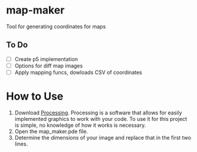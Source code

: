 # map-maker
Tool for generating coordinates for maps

## To Do

- [ ] Create p5 implementation
- [ ] Options for diff map images
- [ ] Apply mapping funcs, dowloads CSV of coordinates 

# How to Use


  1. Download [Processing](https://processing.org).
Processing is a software that allows for easily implemented graphics to work with your code. To use it for this project is simple, no knowledge of how it works is necessary.
  2. Open the map_maker.pde file.
  3. Determine the dimensions of your image and replace that in the first two lines. 



